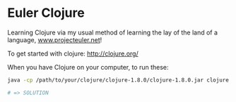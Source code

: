 # Euler Clojure

Learning Clojure via my usual method of learning the lay of the land of a language, www.projecteuler.net!

To get started with clojure:
http://clojure.org/

When you have Clojure on your computer, to run these:
```bash
java -cp /path/to/your/clojure/clojure-1.8.0/clojure-1.8.0.jar clojure.main /euler_clojure/problem1.clj

# => SOLUTION
```
